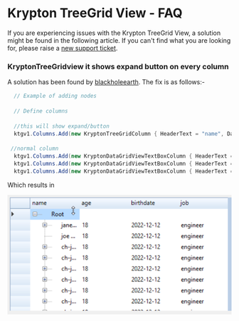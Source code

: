 # Krypton TreeGrid View - FAQ

If you are experiencing issues with the Krypton TreeGrid View, a solution might be found in the following article. If you can't find what you are looking for, please raise a [new support ticket](../Reporting%20a%20Issue.md).

### KryptonTreeGridview it shows expand button on every column

A solution has been found by [blackholeearth](https://github.com/blackholeearth). The fix is as follows:-

```cs
  // Example of adding nodes
  
  // Define columns

  //this will show expand/button
  ktgv1.Columns.Add(new KryptonTreeGridColumn { HeaderText = "name", DataPropertyName = "Column1" });  

 //normal column
  ktgv1.Columns.Add(new KryptonDataGridViewTextBoxColumn { HeaderText = "age", DataPropertyName = "Column2" });  
  ktgv1.Columns.Add(new KryptonDataGridViewTextBoxColumn { HeaderText = "birthdate", DataPropertyName = "Column3" }); 
  ktgv1.Columns.Add(new KryptonDataGridViewTextBoxColumn { HeaderText = "job", DataPropertyName = "Column4" }); 
```

Which results in

![](KryptonTreeGridNodes.png)